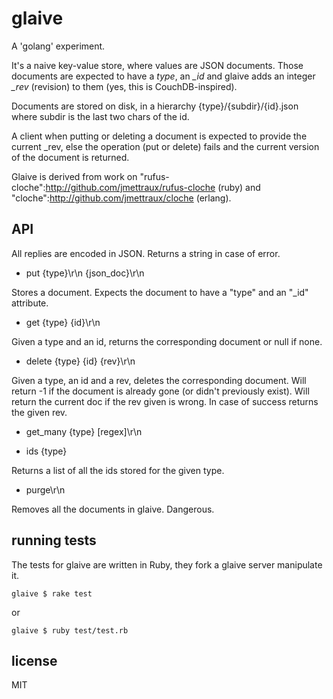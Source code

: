 
# glaive

A 'golang' experiment.

It's a naive key-value store, where values are JSON documents. Those documents are expected to have a *type*, an *_id* and glaive adds an integer *_rev* (revision) to them (yes, this is CouchDB-inspired).

Documents are stored on disk, in a hierarchy {type}/{subdir}/{id}.json where subdir is the last two chars of the id.

A client when putting or deleting a document is expected to provide the current _rev, else the operation (put or delete) fails and the current version of the document is returned.

Glaive is derived from work on "rufus-cloche":http://github.com/jmettraux/rufus-cloche (ruby) and "cloche":http://github.com/jmettraux/cloche (erlang).


## API

All replies are encoded in JSON.
Returns a string in case of error.

* put {type}\r\n {json_doc}\r\n

Stores a document. Expects the document to have a "type" and an "_id" attribute.


* get {type} {id}\r\n

Given a type and an id, returns the corresponding document or null if none.


* delete {type} {id} {rev}\r\n

Given a type, an id and a rev, deletes the corresponding document. Will return -1 if the document is already gone (or didn't previously exist). Will return the current doc if the rev given is wrong. In case of success returns the given rev.


* get_many {type} [regex]\r\n


* ids {type}

Returns a list of all the ids stored for the given type.


* purge\r\n

Removes all the documents in glaive. Dangerous.


## running tests

The tests for glaive are written in Ruby, they fork a glaive server manipulate it.

    glaive $ rake test

or

    glaive $ ruby test/test.rb


## license

MIT

